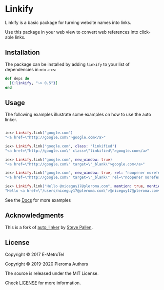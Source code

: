# Linkify

Linkify is a basic package for turning website names into links.

Use this package in your web view to convert web references into click-able links.

## Installation

The package can be installed by adding `linkify` to your list of dependencies in `mix.exs`:

```elixir
def deps do
  [{:linkify, "~> 0.5"}]
end
```

## Usage

The following examples illustrate some examples on how to use the auto linker.

```elixir

iex> Linkify.link("google.com")
"<a href=\"http://google.com\">google.com</a>"

iex> Linkify.link("google.com", class: "linkified")
"<a href=\"http://google.com\" class=\"linkified\">google.com</a>"

iex> Linkify.link("google.com", new_window: true)
"<a href=\"http://google.com\" target=\"_blank\">google.com</a>"

iex> Linkify.link("google.com", new_window: true, rel: "noopener noreferrer")
"<a href=\"http://google.com\" target=\"_blank\" rel=\"noopener noreferrer\">google.com</a>"

iex> Linkify.link("Hello @niceguy17@pleroma.com", mention: true, mention_prefix: "/users/")
"Hello <a href=\"/users/niceguy17@pleroma.com\">@niceguy17@pleroma.com</a>"
```

See the [Docs](https://hexdocs.pm/linkify/) for more examples

## Acknowledgments

This is a fork of [auto_linker](https://github.com/smpallen99/auto_linker) by [Steve Pallen](https://github.com/smpallen99).

## License

Copyright © 2017 E-MetroTel

Copyright © 2019-2020 Pleroma Authors

The source is released under the MIT License.

Check [LICENSE](LICENSE) for more information.
